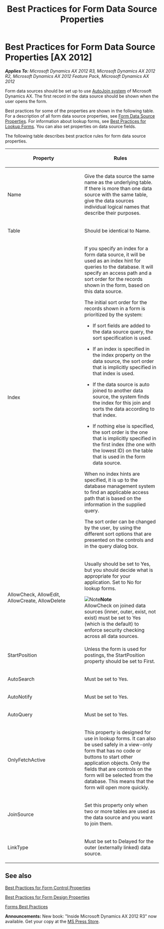 ﻿---
title: Best Practices for Form Data Source Properties
TOCTitle: Form Data Source Properties
ms:assetid: 01a58727-b809-4efe-9007-bae0bbce9fa2
ms:mtpsurl: https://msdn.microsoft.com/en-us/library/Aa498562(v=AX.60)
ms:contentKeyID: 35240100
ms.date: 05/18/2015
mtps_version: v=AX.60
---

# Best Practices for Form Data Source Properties [AX 2012]


_**Applies To:** Microsoft Dynamics AX 2012 R3, Microsoft Dynamics AX 2012 R2, Microsoft Dynamics AX 2012 Feature Pack, Microsoft Dynamics AX 2012_

Form data sources should be set up to use [AutoJoin system](autojoin-system.md) of Microsoft Dynamics AX. The first record in the data source should be shown when the user opens the form.

Best practices for some of the properties are shown in the following table. For a description of all form data source properties, see [Form Data Source Properties](form-data-source-properties.md). For information about lookup forms, see [Best Practices for Lookup Forms](best-practices-for-lookup-forms.md). You can also set properties on data source fields.

The following table describes best practice rules for form data source properties.

<table>
<colgroup>
<col style="width: 50%" />
<col style="width: 50%" />
</colgroup>
<thead>
<tr class="header">
<th><p>Property</p></th>
<th><p>Rules</p></th>
</tr>
</thead>
<tbody>
<tr class="odd">
<td><p>Name</p></td>
<td><p>Give the data source the same name as the underlying table. If there is more than one data source with the same table, give the data sources individual logical names that describe their purposes.</p></td>
</tr>
<tr class="even">
<td><p>Table</p></td>
<td><p>Should be identical to Name.</p></td>
</tr>
<tr class="odd">
<td><p>Index</p></td>
<td><p>If you specify an index for a form data source, it will be used as an index hint for queries to the database. It will specify an access path and a sort order for the records shown in the form, based on this data source.</p>
<p>The initial sort order for the records shown in a form is prioritized by the system:</p>
<ul>
<li><p>If sort fields are added to the data source query, the sort specification is used.</p></li>
<li><p>If an index is specified in the index property on the data source, the sort order that is implicitly specified in that index is used.</p></li>
<li><p>If the data source is auto joined to another data source, the system finds the index for this join and sorts the data according to that index.</p></li>
<li><p>If nothing else is specified, the sort order is the one that is implicitly specified in the first index (the one with the lowest ID) on the table that is used in the form data source.</p></li>
</ul>
<p>When no index hints are specified, it is up to the database management system to find an applicable access path that is based on the information in the supplied query.</p>
<p>The sort order can be changed by the user, by using the different sort options that are presented on the controls and in the query dialog box.</p></td>
</tr>
<tr class="even">
<td><p>AllowCheck, AllowEdit, AllowCreate, AllowDelete</p></td>
<td><p>Usually should be set to Yes, but you should decide what is appropriate for your application. Set to No for lookup forms.</p>
<div class="mtps-table">
<div class="mtps-row">
<img src="images/Aa589339.alert_note(en-us,AX.60).gif" title="Note" alt="Note" class="note" /><strong>Note</strong>
</div>
<div class="mtps-row">
AllowCheck on joined data sources (inner, outer, exist, not exist) must be set to Yes (which is the default) to enforce security checking across all data sources.
</div>
</div></td>
</tr>
<tr class="odd">
<td><p>StartPosition</p></td>
<td><p>Unless the form is used for postings, the StartPosition property should be set to First.</p></td>
</tr>
<tr class="even">
<td><p>AutoSearch</p></td>
<td><p>Must be set to Yes.</p></td>
</tr>
<tr class="odd">
<td><p>AutoNotify</p></td>
<td><p>Must be set to Yes.</p></td>
</tr>
<tr class="even">
<td><p>AutoQuery</p></td>
<td><p>Must be set to Yes.</p></td>
</tr>
<tr class="odd">
<td><p>OnlyFetchActive</p></td>
<td><p>This property is designed for use in lookup forms. It can also be used safely in a view-only form that has no code or buttons to start other application objects. Only the fields that are controls on the form will be selected from the database. This means that the form will open more quickly.</p></td>
</tr>
<tr class="even">
<td><p>JoinSource</p></td>
<td><p>Set this property only when two or more tables are used as the data source and you want to join them.</p></td>
</tr>
<tr class="odd">
<td><p>LinkType</p></td>
<td><p>Must be set to Delayed for the outer (externally linked) data source.</p></td>
</tr>
</tbody>
</table>


## See also

[Best Practices for Form Control Properties](best-practices-for-form-control-properties.md)

[Best Practices for Form Design Properties](best-practices-for-form-design-properties.md)

[Forms Best Practices](forms-best-practices.md)

  
**Announcements:** New book: "Inside Microsoft Dynamics AX 2012 R3" now available. Get your copy at the [MS Press Store](https://www.microsoftpressstore.com/store/inside-microsoft-dynamics-ax-2012-r3-9780735685109).

